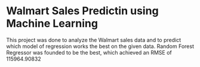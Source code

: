 # Walmart Sales Predictin using Machine Learning
This project was done to analyze the Walmart sales data and to predict which model of regression works the best on the given data. Random Forest Regressor was founded to be the best, which achieved an RMSE of 115964.90832

